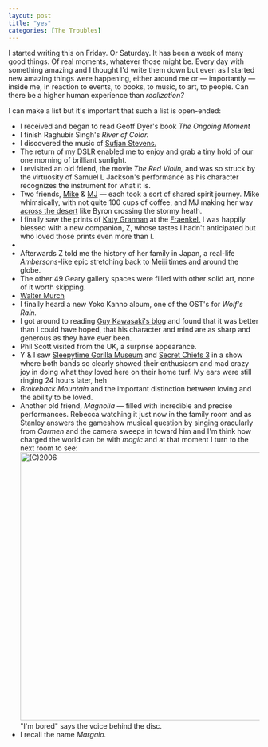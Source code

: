 ```yaml
---
layout: post
title: "yes"
categories: [The Troubles]
---
```

<p>I started writing this on Friday. Or Saturday. It has been a week of many good things. Of real moments, whatever those might be. Every day with something amazing and I thought I'd write them down but even as I started new amazing things were happening, either around me or &#151; importantly &#151; inside me, in reaction to events, to books, to music, to art, to people. Can there be a higher human experience than <i>realization?</i></p>

<p>I can make a list but it's important that such a list is open-ended:</p>

<ul>
<li>I received and began to read Geoff Dyer's book <i>The Ongoing Moment</i></li>
<li>I finish Raghubir Singh's <i>River of Color.</i></li>
<li>I discovered the music of <a href="http://www.npr.org/templates/story/story.php?storyId=4721675">Sufjan Stevens.</a></li>
<li>The return of my DSLR enabled me to enjoy and grab a tiny hold of our one morning of brilliant sunlight.</li>
<li>I revisited an old friend, the movie <i>The Red Violin,</i> and was so struck by the virtuosity of Samuel L Jackson's performance as his character recognizes the instrument for what it is.</li>
<li>Two friends, <a href="http://www.rowehl.com/">Mike</a> &amp; <a href="http://www.minjungkim.com/">MJ</a> &#151; each took a sort of shared spirit journey. Mike whimsically, with not quite 100 cups of coffee, and MJ making her way <a href="http://www.flickr.com/photos/minjung/87065673/">across the desert</a> like Byron crossing the stormy heath.</li>
<li>I finally saw the prints of <a href="http://www.katygrannan.com/">Katy Grannan</a> at the <a href="http://www.fraenkelgallery.com/">Fraenkel.</a> I was happily blessed with a new companion, Z, whose tastes I hadn't anticipated but who loved those prints even more than I.<li>
<li>Afterwards Z told me the history of her family in Japan, a real-life <i>Ambersons</i>-like epic stretching back to Meiji times and around the globe.</li> 
<li>The other 49 Geary gallery spaces were filled with other solid art, none of it worth skipping.</li>
<li><a href="http://www.sfcutters.org/">Walter Murch</a></li>
<li>I finally heard a new Yoko Kanno album, one of the OST's for <i>Wolf's Rain.</i></li>
<li>I got around to reading <a href="http://blog.guykawasaki.com/">Guy Kawasaki's blog</a> and found that it was better than I could have hoped, that his character and mind are as sharp and generous as they have ever been.</li>
<li>Phil Scott visited from the UK, a surprise appearance.</li>
<li>Y & I saw <a href="http://www.sleepytimegorillamuseum.com/">Sleepytime Gorilla Museum</a> and <a href="http://www.sc3music.com/">Secret Chiefs 3</a> in a show where both bands so clearly showed their enthusiasm and mad crazy joy in doing what they loved here on their home turf. My ears were still ringing 24 hours later, heh</li>
<li><i>Brokeback Mountain</i> and the important distinction between loving and the ability to be loved.</li>
<li>Another old friend, <i>Magnolia</i> &#151; filled with incredible and precise performances. Rebecca watching it just now in the family room and as Stanley answers the gameshow musical question by singing oracularly from <i>Carmen</i> and the camera sweeps in toward him and I'm think how charged the world can be with <i>magic</i> and at that moment I turn to the next room to see:<br>
<img title="(C)2006" src="http://www.botzilla.com/blog/archives/pix2006/102_0289.jpg" width="807" height="538" border="0" /><br>
"I'm bored" says the voice behind the disc.</li>
<li>I recall the name <i>Margalo.</i></li></ul>
